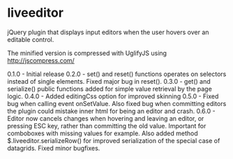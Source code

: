 ﻿liveeditor
==========

jQuery plugin that displays input editors when the user hovers over an editable control.

The minified version is compressed with UglifyJS using http://jscompress.com/

0.1.0 - Initial release
0.2.0 - set() and reset() functions operates on selectors instead of single elements. Fixed major bug in reset().
0.3.0 - get() and serialize() public functions added for simple value retrieval by the page logic.
0.4.0 - Added editingCss option for improved skinning
0.5.0 - Fixed bug when calling event onSetValue. Also fixed bug when committing editors the plugin could mistake inner html for being an editor and crash.
0.6.0 - Editor now cancels changes when hovering and leaving an editor, or pressing ESC key, rather than committing the old value. Important for comboboxes with missing values for example.
	Also added method $.liveeditor.serializeRow() for improved serialization of the special case of datagrids.
	Fixed minor bugfixes.